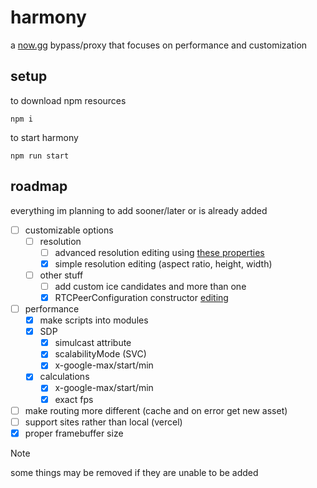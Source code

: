 # harmony
a [now.gg](https://now.gg) bypass/proxy that focuses on performance and customization

## setup
to download npm resources
```
npm i
```
to start harmony
```
npm run start
```

## roadmap
everything im planning to add sooner/later or is already added

- [ ] customizable options
    - [ ] resolution
        - [ ] advanced resolution editing using [these properties](https://developer.mozilla.org/en-US/docs/Web/API/MediaTrackConstraints#instance_properties)
        - [x] simple resolution editing (aspect ratio, height, width)
    - [ ] other stuff
        - [ ] add custom ice candidates and more than one
        - [x] RTCPeerConfiguration constructor [editing](./store/configuration.js)
- [ ] performance
    - [x] make scripts into modules
    - [x] SDP
        - [x] simulcast attribute
        - [x] scalabilityMode (SVC)
        - [x] x-google-max/start/min
    - [x] calculations
        - [x] x-google-max/start/min
        - [x] exact fps
- [ ] make routing more different (cache and on error get new asset)
- [ ] support sites rather than local (vercel)
- [x] proper framebuffer size

> [!NOTE]
> some things may be removed if they are unable to be added